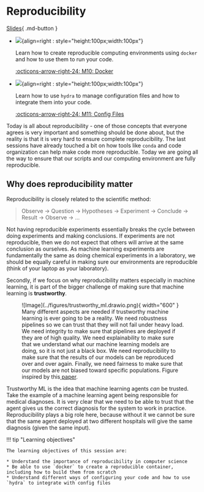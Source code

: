 # Reproducibility

[Slides](../slides/ReproducibilityAndSoftware.pdf){ .md-button }

<div class="grid cards" markdown>

- ![](../figures/icons/docker.png){align=right : style="height:100px;width:100px"}

    Learn how to create reproducible computing environments using `docker` and how to use them to run your code.

    [:octicons-arrow-right-24: M10: Docker](docker.md)

- ![](../figures/icons/hydra.png){align=right : style="height:100px;width:100px"}

    Learn how to use `hydra` to manage configuration files and how to integrate them into your code.

    [:octicons-arrow-right-24: M11: Config Files](config_files.md)

</div>

Today is all about reproducibility - one of those concepts that everyone agrees is very important and something should
be done about, but the reality is that it is very hard to ensure complete reproducibility. The last sessions have already
touched a bit on how tools like `conda` and code organization can help make code more reproducible. Today we are going
all the way to ensure that our scripts and our computing environment are fully reproducible.

## Why does reproducibility matter
Reproducibility is closely related to the scientific method:

> Observe -> Question -> Hypotheses -> Experiment -> Conclude -> Result -> Observe -> ...

Not having reproducible experiments essentially breaks the cycle between doing experiments and making conclusions.
If experiments are not reproducible, then we do not expect that others will arrive at the same conclusion as ourselves.
As machine learning experiments are fundamentally the same as doing chemical experiments in a laboratory, we should be
equally careful in making sure our environments are reproducible (think of your laptop as your laboratory).

Secondly, if we focus on why reproducibility matters especially in machine learning, it is part of the bigger challenge
of making sure that machine learning is **trustworthy**.

<figure markdown>
![Image](../figures/trustworthy_ml.drawio.png){ width="600" }
<figcaption>
Many different aspects are needed if trustworthy machine learning is ever going to be a reality. We need robustness pipelines
so we can trust that they will not fail under heavy load. We need integrity to make sure that pipelines are
deployed if they are of high quality. We need explainability to make sure that we understand what our machine learning
models are doing, so it is not just a black box. We need reproducibility to make sure that the results of our models can
be reproduced over and over again. Finally, we need fairness to make sure that our models are not biased toward specific
populations. Figure inspired by this<a href="https://arxiv.org/abs/2209.06529"> paper</a>.
</figcaption>
</figure>

Trustworthy ML is the idea that machine learning agents *can* be trusted. Take the example of a machine
learning agent being responsible for medical diagnoses. It is very clear that we need to be able to trust that the
agent gives us the correct diagnosis for the system to work in practice. Reproducibility plays a big role here,
because without it we cannot be sure that the same agent deployed at two different hospitals will give the same
diagnosis (given the same input).

!!! tip "Learning objectives"

    The learning objectives of this session are:

    * Understand the importance of reproducibility in computer science
    * Be able to use `docker` to create a reproducible container, including how to build them from scratch
    * Understand different ways of configuring your code and how to use `hydra` to integrate with config files
